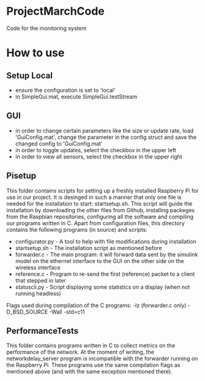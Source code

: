 # ProjectMarchCode
Code for the monitoring system

How to use
==============

Setup Local
--------------
- ensure the configuration is set to 'local'
- in SimpleGui.mat, execute SimpleGui.testStream

GUI
--------------

- in order to change certain parameters like the size or update rate, load 'GuiConfig.mat', change the parameter in the config struct and save the changed config to 'GuiConfig.mat'
- in order to toggle updates, select the checkbox in the upper left
- in order to view all sensors, select the checkbox in the upper right

Pisetup
--------------
This folder contains scripts for setting up a freshly installed Raspberry Pi for use in our project. It is desinged in such a manner that only one file is needed for the 
installation to start: startsetup.sh. This script will guide the installation by downloading the other files from Github, installing packeges from the Raspbian repositories, 
configuring all the software and compiling our programs written in C. Apart from configuration files, this directory contains the following programs (in source) and scripts:
 - configurator.py - A tool to help with file modifications during installation
 - startsetup.sh - The installation script as mentioned before
 - forwarder.c - The main program: it will forward data sent by the simulink model on the ethernet interface to the GUI on the other side on the wireless interface
 - reference.c - Program to re-send the first (reference) packet to a client that stepped in later
 - statuscli.py - Script displaying some statistics on a display (when not running headless)

Flags used during compilation of the C programs: -lz (forwarder.c only) -D_BSD_SOURCE -Wall -std=c11

PerformanceTests
--------------
This folder contains programs written in C to collect metrics on the performance of the network. At the moment of writing, the networkdelay_server program is incompatible with 
the forwarder running on the Raspberry Pi. These programs use the same compilation flags as mentioned above (and with the same exception mentioned there).

